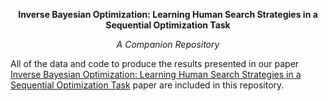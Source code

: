 **<p align="center"> Inverse Bayesian Optimization: Learning Human Search Strategies in a Sequential Optimization Task</p>**

*<p align="center"> A Companion Repository </p>*

All of the data and code to produce the results presented in our paper [Inverse Bayesian Optimization: Learning Human Search Strategies in a Sequential Optimization Task](https://arxiv.org/abs/2104.09237) paper are included in this repository.  
